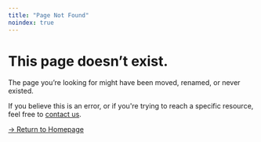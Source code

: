 ```yaml
---
title: "Page Not Found"
noindex: true
---
```


# This page doesn’t exist.

The page you’re looking for might have been moved, renamed, or never existed.

If you believe this is an error, or if you're trying to reach a specific resource, feel free to [contact us](/contact).

[→ Return to Homepage](/)
